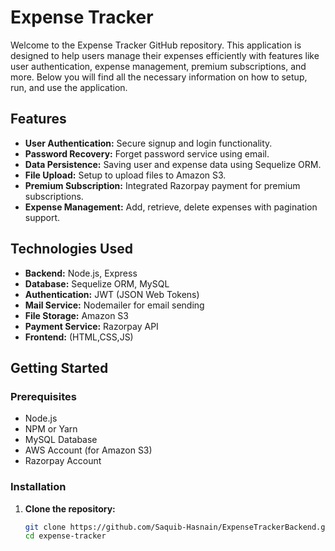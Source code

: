 # Expense Tracker

Welcome to the Expense Tracker GitHub repository. This application is designed to help users manage their expenses efficiently with features like user authentication, expense management, premium subscriptions, and more. Below you will find all the necessary information on how to setup, run, and use the application.

## Features

- **User Authentication:** Secure signup and login functionality.
- **Password Recovery:** Forget password service using email.
- **Data Persistence:** Saving user and expense data using Sequelize ORM.
- **File Upload:** Setup to upload files to Amazon S3.
- **Premium Subscription:** Integrated Razorpay payment for premium subscriptions.
- **Expense Management:** Add, retrieve, delete expenses with pagination support.

## Technologies Used

- **Backend:** Node.js, Express
- **Database:** Sequelize ORM, MySQL
- **Authentication:** JWT (JSON Web Tokens)
- **Mail Service:** Nodemailer for email sending
- **File Storage:** Amazon S3
- **Payment Service:** Razorpay API
- **Frontend:** (HTML,CSS,JS)

## Getting Started

### Prerequisites

- Node.js
- NPM or Yarn
- MySQL Database
- AWS Account (for Amazon S3)
- Razorpay Account

### Installation

1. **Clone the repository:**

   ```bash
   git clone https://github.com/Saquib-Hasnain/ExpenseTrackerBackend.git
   cd expense-tracker

